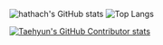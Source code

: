 ![hathach's GitHub stats](https://github-readme-stats.vercel.app/api?username=hathach&count_private=true&show_icons=true&theme=noctis_minimus)
![Top Langs](https://github-readme-stats.vercel.app/api/top-langs/?username=hathach&layout=compact&theme=noctis_minimus)


<a href="https://github.com/HwangTaehyun/github-contributor-stats">![Taehyun's GitHub Contributor stats](https://github-contributor-stats.vercel.app/api?username=hathach&combine_all_yearly_contributions=true&hide=B,B+&theme=noctis_minimus)</a>
